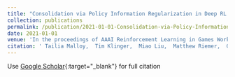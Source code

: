 ```yaml
---
title: "Consolidation via Policy Information Regularization in Deep RL for Multi-Agent Games"
collection: publications
permalink: /publication/2021-01-01-Consolidation-via-Policy-Information-Regularization-in-Deep-RL-for-Multi-Agent-Games
date: 2021-01-01
venue: 'In the proceedings of AAAI Reinforcement Learning in Games Workshop'
citation: ' Tailia Malloy,  Tim Klinger,  Miao Liu,  Matthew Riemer,  Gerald Tesauro,  Chris Sims, &quot;Consolidation via Policy Information Regularization in Deep RL for Multi-Agent Games.&quot; In the proceedings of AAAI Reinforcement Learning in Games Workshop, 2021.'
---
```

Use [Google Scholar](https://scholar.google.com/scholar?q=Consolidation+via+Policy+Information+Regularization+in+Deep+RL+for+Multi+Agent+Games){:target="_blank"} for full citation